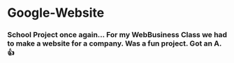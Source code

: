 # Google-Website

### School Project once again... For my WebBusiness Class we had to make a website for a company. Was a fun project. Got an A. 👍
